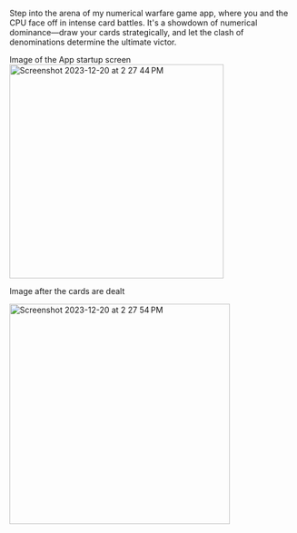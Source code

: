 Step into the arena of my numerical warfare game app, where you and the CPU face off in intense card battles. It's a showdown of numerical dominance—draw your cards strategically, and let the clash of denominations determine the ultimate victor.


Image of the App startup screen
<img width="377" alt="Screenshot 2023-12-20 at 2 27 44 PM" src="https://github.com/PrajwalUnaik/WAR_Game_app/assets/148428641/329708f6-c2c7-4f3a-a5a9-84ef74e446ad">


Image after the cards are dealt

<img width="388" alt="Screenshot 2023-12-20 at 2 27 54 PM" src="https://github.com/PrajwalUnaik/WAR_Game_app/assets/148428641/0eab2baa-aeba-461b-91be-44beb4ea2964">
